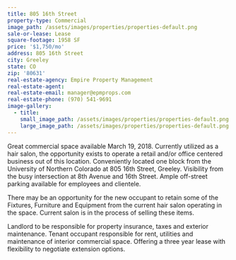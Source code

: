 ```yaml
---
title: 805 16th Street
property-type: Commercial
image_path: /assets/images/properties/properties-default.png
sale-or-lease: Lease
square-footage: 1958 SF
price: '$1,750/mo'
address: 805 16th Street
city: Greeley
state: CO
zip: '80631'
real-estate-agency: Empire Property Management
real-estate-agent:
real-estate-email: manager@epmprops.com
real-estate-phone: (970) 541-9691
image-gallery:
  - title:
    small_image_path: /assets/images/properties/properties-default.png
    large_image_path: /assets/images/properties/properties-default.png
---
```


Great commercial space available March 19, 2018. Currently utilized as a hair salon, the opportunity exists to operate a retail and/or office centered business out of this location. Conveniently located one block from the University of Northern Colorado at 805 16th Street, Greeley. Visibility from the busy intersection at 8th Avenue and 16th Street. Ample off-street parking available for employees and clientele.&nbsp;

There may be an opportunity for the new occupant to retain some of the Fixtures, Furniture and Equipment from the current hair salon operating in the space. Current salon is in the process of selling these items.&nbsp;

Landlord to be responsible for property insurance, taxes and exterior maintenance. Tenant occupant responsible for rent, utilities and maintenance of interior commercial space. Offering a three year lease with flexibility to negotiate extension options.